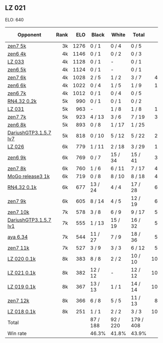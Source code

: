## LZ 021 ##

ELO: 640

Opponent | Rank | ELO | Black | White | Total | Win rate
---------|-----:|----:|-------|-------|-------|-------:
[zen7 5k](zen7%205k.md) | 3k | 1276 | 0 / 1 | 0 / 4 | 0 / 5 | 0.0%
[zen6 4k](zen6%204k.md) | 4k | 1146 | 0 / 1 | 0 / 2 | 0 / 3 | 0.0%
[LZ 033](LZ%20033.md) | 4k | 1128 | 0 / 1 | - | 0 / 1 | 0.0%
[zen6 5k](zen6%205k.md) | 4k | 1124 | 0 / 1 | - | 0 / 1 | 0.0%
[zen7 6k](zen7%206k.md) | 4k | 1028 | 2 / 5 | 1 / 2 | 3 / 7 | 42.9%
[zen6 6k](zen6%206k.md) | 4k | 1022 | 0 / 4 | 1 / 5 | 1 / 9 | 11.1%
[zen6 7k](zen6%207k.md) | 4k | 1012 | 0 / 1 | 0 / 4 | 0 / 5 | 0.0%
[RN4.32 0.2k](RN4.32%200.2k.md) | 5k | 990 | 0 / 1 | 0 / 1 | 0 / 2 | 0.0%
[LZ 031](LZ%20031.md) | 5k | 963 | - | 1 / 8 | 1 / 8 | 12.5%
[zen7 7k](zen7%207k.md) | 5k | 923 | 4 / 13 | 3 / 6 | 7 / 19 | 36.8%
[zen6 8k](zen6%208k.md) | 5k | 893 | 0 / 8 | 1 / 17 | 1 / 25 | 4.0%
[DariushGTP3.1.5.7 lv7](DariushGTP3.1.5.7%20lv7.md) | 5k | 818 | 0 / 10 | 5 / 12 | 5 / 22 | 22.7%
[LZ 026](LZ%20026.md) | 6k | 779 | 1 / 11 | 2 / 18 | 3 / 29 | 10.3%
[zen6 9k](zen6%209k.md) | 6k | 769 | 0 / 7 | 15 / 34 | 15 / 41 | 36.6%
[zen7 8k](zen7%208k.md) | 6k | 760 | 1 / 6 | 6 / 11 | 7 / 17 | 41.2%
[MoGo release3 1k](MoGo%20release3%201k.md) | 6k | 719 | 0 / 8 | 8 / 10 | 8 / 18 | 44.4%
[RN4.32 0.1k](RN4.32%200.1k.md) | 6k | 677 | 13 / 24 | 4 / 4 | 17 / 28 | 60.7%
[zen7 9k](zen7%209k.md) | 6k | 605 | 8 / 14 | 4 / 5 | 12 / 19 | 63.2%
[zen7 10k](zen7%2010k.md) | 7k | 578 | 3 / 8 | 6 / 9 | 9 / 17 | 52.9%
[DariushGTP3.1.5.7 lv1](DariushGTP3.1.5.7%20lv1.md) | 7k | 555 | 1 / 13 | 15 / 19 | 16 / 32 | 50.0%
[aya 6.34](aya%206.34.md) | 7k | 544 | 11 / 27 | 7 / 9 | 18 / 36 | 50.0%
[zen7 11k](zen7%2011k.md) | 7k | 527 | 3 / 9 | 3 / 3 | 6 / 12 | 50.0%
[LZ 020 0.1k](LZ%20020%200.1k.md) | 8k | 383 | 8 / 8 | 2 / 2 | 10 / 10 | 100.0%
[LZ 021 0.1k](LZ%20021%200.1k.md) | 8k | 382 | 12 / 12 | - | 12 / 12 | 100.0%
[LZ 019 0.1k](LZ%20019%200.1k.md) | 8k | 367 | 13 / 13 | 1 / 1 | 14 / 14 | 100.0%
[zen7 12k](zen7%2012k.md) | 8k | 366 | 6 / 8 | 5 / 5 | 11 / 13 | 84.6%
[LZ 018 0.1k](LZ%20018%200.1k.md) | 8k | 251 | 1 / 1 | 2 / 2 | 3 / 3 | 100.0%
Total | | | 87 / 188 | 92 / 220 | 179 / 408 | 
Win rate| | | 46.3% | 41.8% | 43.9% | 
